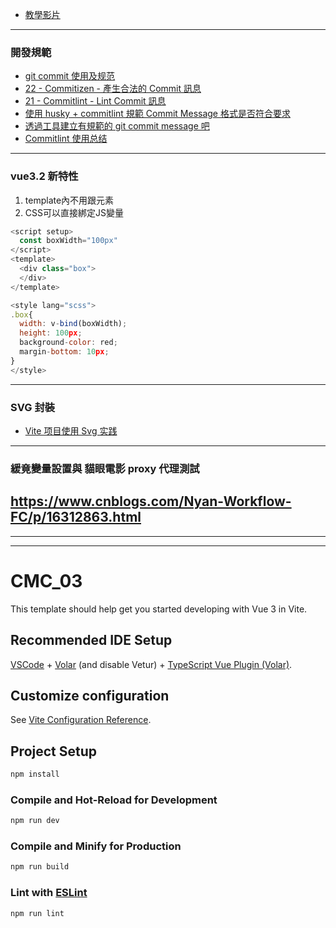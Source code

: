 - [教學影片](https://www.bilibili.com/video/BV1pq4y1c7oy/?p=4&spm_id_from=pageDriver)

---

### 開發規範

- [git commit 使用及规范](https://juejin.cn/post/6993889671394623501)
- [22 - Commitizen - 產生合法的 Commit 訊息](https://ithelp.ithome.com.tw/articles/10279064)
- [21 - Commitlint - Lint Commit 訊息](https://ithelp.ithome.com.tw/articles/10278664)
- [使用 husky + commitlint 規範 Commit Message 格式是否符合要求](https://www.rickjiang.dev/blog/validate-commit-message-using-commitlint-and-husky)
- [透過工具建立有規範的 git commit message 吧](https://pjchender.blogspot.com/2021/07/git-commit-message.html)
- [Commitlint 使用总结](https://blog.csdn.net/qq_38290251/article/details/111646491)

---
### vue3.2 新特性
1. template內不用跟元素
2. CSS可以直接綁定JS變量  
<!--\src\components\WelcomeItem.vue -->
```javascript
<script setup>
  const boxWidth="100px"
</script>
<template>
  <div class="box">
  </div>
</template>

<style lang="scss">
.box{
  width: v-bind(boxWidth);
  height: 100px;
  background-color: red;
  margin-bottom: 10px;
}
</style>
```

---
### SVG 封裝
- [Vite 项目使用 Svg 实践](https://juejin.cn/post/7055854475869126669)
<!-- https://juejin.cn/post/7036949769842851854 -->
<!-- https://blog.51cto.com/mouday/5554332 -->



---
### 緩竟變量設置與 貓眼電影 proxy 代理測試
https://www.cnblogs.com/Nyan-Workflow-FC/p/16312863.html
---

---


---

# CMC_03

This template should help get you started developing with Vue 3 in Vite.

## Recommended IDE Setup

[VSCode](https://code.visualstudio.com/) + [Volar](https://marketplace.visualstudio.com/items?itemName=Vue.volar) (and disable Vetur) + [TypeScript Vue Plugin (Volar)](https://marketplace.visualstudio.com/items?itemName=Vue.vscode-typescript-vue-plugin).

## Customize configuration

See [Vite Configuration Reference](https://vitejs.dev/config/).

## Project Setup

```sh
npm install
```

### Compile and Hot-Reload for Development

```sh
npm run dev
```

### Compile and Minify for Production

```sh
npm run build
```

### Lint with [ESLint](https://eslint.org/)

```sh
npm run lint
```
